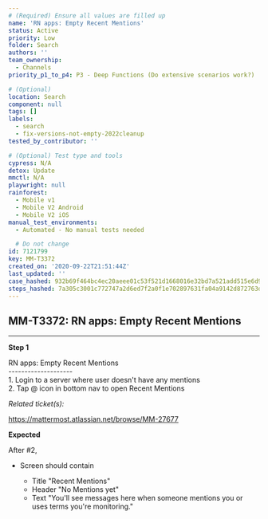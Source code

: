 ```yaml
---
# (Required) Ensure all values are filled up
name: 'RN apps: Empty Recent Mentions'
status: Active
priority: Low
folder: Search
authors: ''
team_ownership:
  - Channels
priority_p1_to_p4: P3 - Deep Functions (Do extensive scenarios work?)

# (Optional)
location: Search
component: null
tags: []
labels:
  - search
  - fix-versions-not-empty-2022cleanup
tested_by_contributor: ''

# (Optional) Test type and tools
cypress: N/A
detox: Update
mmctl: N/A
playwright: null
rainforest:
  - Mobile v1
  - Mobile V2 Android
  - Mobile V2 iOS
manual_test_environments:
  - Automated - No manual tests needed

  # Do not change
id: 7121799
key: MM-T3372
created_on: '2020-09-22T21:51:44Z'
last_updated: ''
case_hashed: 932b69f464bc4ec20aeee01c53f521d1668016e32bd7a521add515e6d9df126eb126ad6f62764bc84ee84e1763186137
steps_hashed: 7a305c3001c772747a2d6ed7f2a0f1e702897631fa04a9142d872763d50b59e5065f7bb218a0496ee6effcac7d13477a
---
```


<!-- (Auto-generated) Based on frontmatter's "key" and "name" -->

## MM-T3372: RN apps: Empty Recent Mentions

---

**Step 1**

RN apps: Empty Recent Mentions\
\--------------------\
1\. Login to a server where user doesn't have any mentions\
2\. Tap @ icon in bottom nav to open Recent Mentions

_Related ticket(s):_

<https://mattermost.atlassian.net/browse/MM-27677>

**Expected**

After #2,

- Screen should contain

  - Title "Recent Mentions"
  - Header "No Mentions yet"
  - Text "You'll see messages here when someone mentions you or uses terms you're monitoring."
